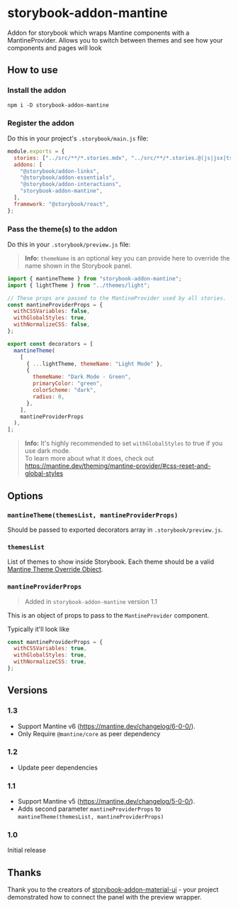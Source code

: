 # storybook-addon-mantine

Addon for storybook which wraps Mantine components with a MantineProvider. Allows you to switch between themes and see how your components and pages will look

## How to use

### Install the addon

```shell
npm i -D storybook-addon-mantine
```

### Register the addon

Do this in your project's `.storybook/main.js` file:

```js
module.exports = {
  stories: ["../src/**/*.stories.mdx", "../src/**/*.stories.@(js|jsx|ts|tsx)"],
  addons: [
    "@storybook/addon-links",
    "@storybook/addon-essentials",
    "@storybook/addon-interactions",
    "storybook-addon-mantine",
  ],
  framework: "@storybook/react",
};
```

### Pass the theme(s) to the addon

Do this in your `.storybook/preview.js` file:

> **Info:** `themeName` is an optional key you can provide here to override the name shown in the Storybook panel.

```js
import { mantineTheme } from "storybook-addon-mantine";
import { lightTheme } from "../themes/light";

// These props are passed to the MantineProvider used by all stories.
const mantineProviderProps = {
  withCSSVariables: false,
  withGlobalStyles: true,
  withNormalizeCSS: false,
};

export const decorators = [
  mantineTheme(
    [
      { ...lightTheme, themeName: "Light Mode" },
      {
        themeName: "Dark Mode - Green",
        primaryColor: "green",
        colorScheme: "dark",
        radius: 0,
      },
    ],
    mantineProviderProps
  ),
];
```

> **Info:** It's highly recommended to set `withGlobalStyles` to true if you use dark mode.  
> To learn more about what it does, check out https://mantine.dev/theming/mantine-provider/#css-reset-and-global-styles

## Options

### `mantineTheme(themesList, mantineProviderProps)`

Should be passed to exported decorators array in `.storybook/preview.js`.

### `themesList`

List of themes to show inside Storybook.
Each theme should be a valid [Mantine Theme Override Object](https://mantine.dev/theming/theme-object/#store-theme-override-object-in-a-variable).

### `mantineProviderProps`

> Added in `storybook-addon-mantine` version 1.1

This is an object of props to pass to the `MantineProvider` component.

Typically it'll look like

```js static
const mantineProviderProps = {
  withCSSVariables: true,
  withGlobalStyles: true,
  withNormalizeCSS: true,
};
```

## Versions

### 1.3

- Support Mantine v6 (https://mantine.dev/changelog/6-0-0/).
- Only Require `@mantine/core` as peer dependency

### 1.2

- Update peer dependencies

### 1.1

- Support Mantine v5 (https://mantine.dev/changelog/5-0-0/).
- Adds second parameter `mantineProviderProps` to `mantineTheme(themesList, mantineProviderProps)`

### 1.0

Initial release

## Thanks

Thank you to the creators of [storybook-addon-material-ui](https://github.com/react-theming/storybook-addon-material-ui) - your project demonstrated how to connect the panel with the preview wrapper.
